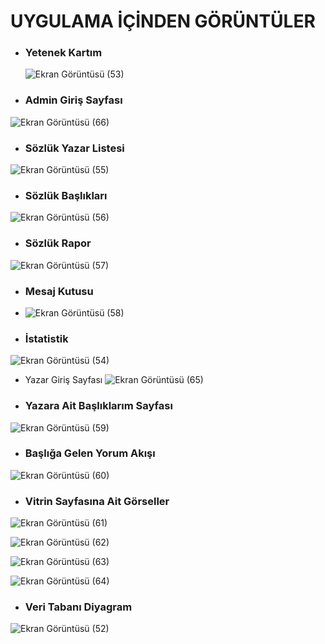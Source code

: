 
# UYGULAMA İÇİNDEN GÖRÜNTÜLER

* ### Yetenek Kartım
  ![Ekran Görüntüsü (53)](https://github.com/gozgirfaruk/MvcProjeKampi/assets/125920944/406bbf9a-ff58-4bbf-9e04-b033add082aa)


* ### Admin Giriş Sayfası
![Ekran Görüntüsü (66)](https://github.com/gozgirfaruk/MvcProjeKampi/assets/125920944/0901bbbf-81b3-44c9-922e-ca971fc557de)


* ### Sözlük Yazar Listesi
![Ekran Görüntüsü (55)](https://github.com/gozgirfaruk/MvcProjeKampi/assets/125920944/cabed2b6-48b0-489d-847c-c14bd20cb672)


* ### Sözlük Başlıkları 
![Ekran Görüntüsü (56)](https://github.com/gozgirfaruk/MvcProjeKampi/assets/125920944/82868da3-778b-4fde-af4f-ab864e0b9e60)


* ### Sözlük Rapor
![Ekran Görüntüsü (57)](https://github.com/gozgirfaruk/MvcProjeKampi/assets/125920944/46efd094-cb59-4a83-846c-4270fcf47315)


* ### Mesaj Kutusu
* ![Ekran Görüntüsü (58)](https://github.com/gozgirfaruk/MvcProjeKampi/assets/125920944/1975e6aa-c5f4-4469-974f-63aefcca93fe)


* ### İstatistik 
![Ekran Görüntüsü (54)](https://github.com/gozgirfaruk/MvcProjeKampi/assets/125920944/8794b497-3037-4749-8ef2-81ffa8f707a0)


* Yazar Giriş Sayfası
![Ekran Görüntüsü (65)](https://github.com/gozgirfaruk/MvcProjeKampi/assets/125920944/21e809b0-4a40-4332-94ea-85d5d426017b)


* ### Yazara Ait Başlıklarım Sayfası
![Ekran Görüntüsü (59)](https://github.com/gozgirfaruk/MvcProjeKampi/assets/125920944/3294591b-1aca-4c5b-9b4c-74789a1fe5b9)


* ### Başlığa Gelen Yorum Akışı
![Ekran Görüntüsü (60)](https://github.com/gozgirfaruk/MvcProjeKampi/assets/125920944/97b12642-04dd-4228-ad1e-3f436743b6c4)


* ### Vitrin Sayfasına Ait Görseller 
![Ekran Görüntüsü (61)](https://github.com/gozgirfaruk/MvcProjeKampi/assets/125920944/9ea27557-3c86-42aa-b939-4ab7e81ddfe7)


![Ekran Görüntüsü (62)](https://github.com/gozgirfaruk/MvcProjeKampi/assets/125920944/a371b2c2-0f57-4aa8-8c18-c86c69c222e9)


![Ekran Görüntüsü (63)](https://github.com/gozgirfaruk/MvcProjeKampi/assets/125920944/32415f71-444f-4917-af02-5485f876f40f)


![Ekran Görüntüsü (64)](https://github.com/gozgirfaruk/MvcProjeKampi/assets/125920944/e57398ea-43d3-4230-ad4e-7e0b2366a659)


* ### Veri Tabanı Diyagram
![Ekran Görüntüsü (52)](https://github.com/gozgirfaruk/MvcProjeKampi/assets/125920944/7f4336e3-d7c8-4832-a424-8a0868a9e0e0)
